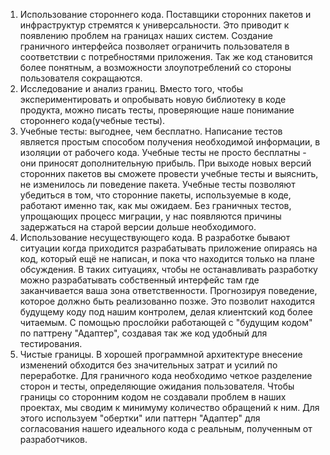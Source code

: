 1. Использование стороннего кода.
	 Поставщики сторонних пакетов и инфраструктур стремятся к универсальности. Это приводит к появлению проблем на границах наших систем.
	 Создание граничного интерфейса позволяет ограничить пользователя в соответствии с потребностями приложения.
	 Так же код становится более понятным, а возможности злоупотреблений со стороны пользователя сокращаются.
2. Исследование и анализ границ.
	 Вместо того, чтобы экспериментировать и опробывать новую библиотеку в коде продукта, можно писать тесты, проверяющие наше понимание стороннего кода(учебные тесты).
3. Учебные тесты: выгоднее, чем бесплатно.
	 Написание тестов является простым способом получения необходимой информации, в изоляции от рабочего кода.
	 Учебные тесты не просто бесплатны - они приносят дополнительную прибыль. При выходе новых версий сторонних пакетов вы сможете провести учебные тесты и выяснить, не изменилось ли поведение пакета.
	 Учебные тесты позволяют убедиться в том, что сторонние пакеты, используемые в коде, работают именно так, как мы ожидаем.
	 Без граничных тестов, упрощающих процесс миграции, у нас появляются причины задержаться на старой версии дольше необходимого.
4. Использование несуществующего кода.
	В разработке бывают ситуации когда приходится разрабатывать приложение опираясь на код, который ещё не написан, и пока что находится только на плане обсуждения.
	В таких ситуациях, чтобы не останавливать разработку можно разрабатывать собственный интерфейс там где заканчивается ваша зона ответственности. Прогнозируя поведение, которое должно быть реализованно позже.
	Это позволит находится будущему коду под нашим контролем, делая клиентский код более читаемым.
	С помощью прослойки работающей с "будущим кодом" по паттрену "Адаптер", создавая так же код удобный для тестирования.
5. Чистые границы.
	 В хорошей программной архитектуре внесение изменений обходится без значительных затрат и усилий по переработке.
	 Для граничного кода необходимо четкое разделение сторон и тесты, определяющие ожидания пользователя.
	 Чтобы границы со сторонним кодом не создавали проблем в наших проектах, мы сводим к минимуму количество обращений к ним. Для этого используем "обертки" или паттерн "Адаптер" для согласования нашего идеального кода с реальным, полученным от разработчиков.